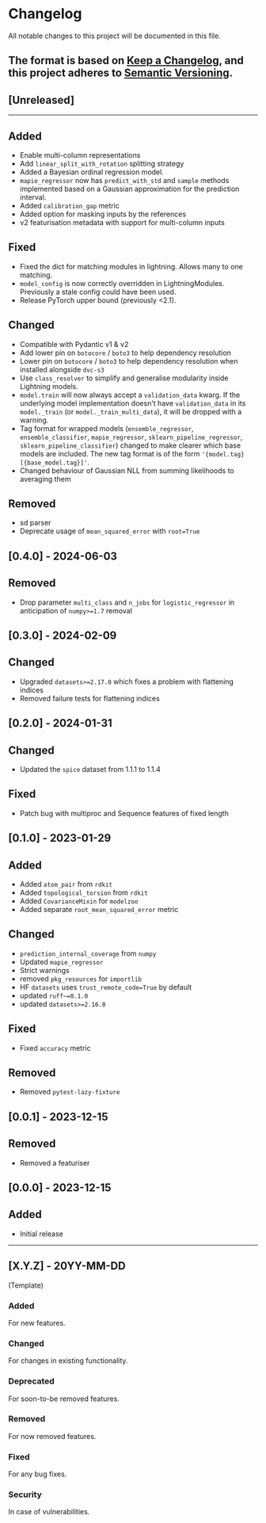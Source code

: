 # Changelog

All notable changes to this project will be documented in this file.

The format is based on [Keep a Changelog](https://keepachangelog.com/en/1.0.0/), and this project
adheres to [Semantic Versioning](https://semver.org/spec/v2.0.0.html).
---------------------------------------------------------

## [Unreleased]

---------------------------------------------------------

## Added
- Enable multi-column representations
- Add `linear_split_with_rotation` splitting strategy
- Added a Bayesian ordinal regression model.
- `mapie_regressor` now has `predict_with_std` and `sample` methods implemented based on a Gaussian approximation for the prediction interval.
- Added `calibration_gap` metric
- Added option for masking inputs by the references
- v2 featurisation metadata with support for multi-column inputs

## Fixed
- Fixed the dict for matching modules in lightning. Allows many to one matching.
- `model_config` is now correctly overridden in LightningModules. Previously a stale config could have been used.
- Release PyTorch upper bound (previously <2.1).

## Changed
- Compatible with Pydantic v1 & v2
- Add lower pin on `botocore` / `boto3` to help dependency resolution
- Lower pin on `botocore` / `boto3` to help dependency resolution when installed alongside `dvc-s3`
- Use `class_resolver` to simplify and generalise modularity inside Lightning models.
- `model.train` will now always accept a `validation_data` kwarg. If the underlying model implementation doesn't have `validation_data` in its `model._train` (or `model._train_multi_data`), it will be dropped with a warning.
- Tag format for wrapped models (`ensemble_regressor`, `ensemble_classifier`, `mapie_regressor`, `sklearn_pipeline_regressor`, `sklearn_pipeline_classifier`) changed to make clearer which base models are included. The new tag format is of the form `'{model.tag}[{base_model.tag}]'`.
- Changed behaviour of Gaussian NLL from summing likelihoods to averaging them

## Removed
- sd parser
- Deprecate usage of `mean_squared_error` with `root=True` 

## [0.4.0] - 2024-06-03

## Removed

- Drop parameter `multi_class` and `n_jobs` for `logistic_regressor` in anticipation of `numpy>=1.7` removal

## [0.3.0] - 2024-02-09

## Changed

- Upgraded `datasets>=2.17.0` which fixes a problem with flattening indices
- Removed failure tests for flattening indices


## [0.2.0] - 2024-01-31

## Changed

- Updated the `spice` dataset from 1.1.1 to 1.1.4

## Fixed

- Patch bug with multiproc and Sequence features of fixed length

## [0.1.0] - 2023-01-29

## Added

* Added `atom_pair` from `rdkit`
* Added `topological_torsion` from `rdkit`
* Added `CovarianceMixin` for `modelzoo`
* Added separate `root_mean_squared_error` metric

## Changed
 
* `prediction_internal_coverage` from `numpy`
* Updated `mapie_regressor`
* Strict warnings
* removed `pkg_resources` for `importlib`
* HF `datasets` uses `trust_remote_code=True` by default
* updated `ruff~=0.1.0`
* updated `datasets>=2.16.0`

## Fixed

* Fixed `accuracy` metric 

## Removed

* Removed `pytest-lazy-fixture`  


## [0.0.1] - 2023-12-15

## Removed

* Removed a featuriser

## [0.0.0] - 2023-12-15

## Added

* Initial release

---------------------------------------------------------

## [X.Y.Z] - 20YY-MM-DD

(Template)

### Added

For new features.

### Changed

For changes in existing functionality.

### Deprecated

For soon-to-be removed features.

### Removed

For now removed features.

### Fixed

For any bug fixes.

### Security

In case of vulnerabilities.
